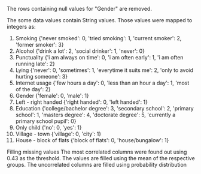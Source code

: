 The rows containing null values for "Gender" are removed.

The some data values contain String values. Those values were mapped to integers as:
1. Smoking {'never smoked': 0, 'tried smoking': 1, 'current smoker': 2, 'former smoker': 3}
2. Alcohol {'drink a lot': 2, 'social drinker': 1, 'never': 0}
3. Punctuality {'i am always on time': 0, 'i am often early': 1, 'i am often running late': 2}
4. Lying {'never': 0, 'sometimes': 1, 'everytime it suits me': 2, 'only to avoid hurting someone': 3}
5. Internet usage {'few hours a day': 0, 'less than an hour a day': 1, 'most of the day': 2}
6. Gender {'female': 0, 'male': 1}
7. Left - right handed {'right handed': 0, 'left handed': 1}
8. Education {'college/bachelor degree': 3, 'secondary school': 2, 'primary school': 1, 'masters degree': 4, 'doctorate degree': 5, 'currently a primary school pupil': 0}
9. Only child {'no': 0, 'yes': 1}
10. Village - town {'village': 0, 'city': 1}
11. House - block of flats {'block of flats': 0, 'house/bungalow': 1}

Filling missing values
The most correlated columns were found out using 0.43 as the threshold. The values are filled using the mean of the respective groups.
The uncorrelated columns are filled using probability distribution
